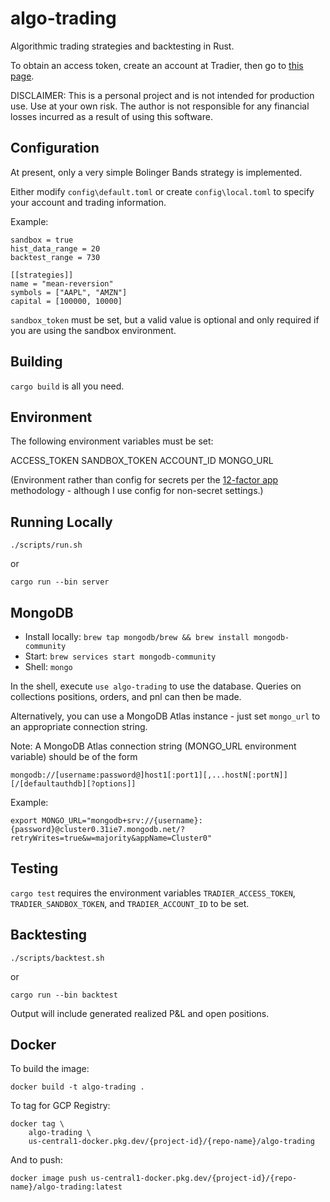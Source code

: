 # algo-trading

Algorithmic trading strategies and backtesting in Rust.

To obtain an access token, create an account at Tradier, then go to [this page](https://documentation.tradier.com/brokerage-api/oauth/access-token).

DISCLAIMER: This is a personal project and is not intended for production use. Use at your own risk. The author is not responsible for any financial losses incurred as a result of using this software.

## Configuration

At present, only a very simple Bolinger Bands strategy is implemented.

Either modify `config\default.toml` or create `config\local.toml` to specify your account and trading information.

Example:

```
sandbox = true
hist_data_range = 20
backtest_range = 730

[[strategies]]
name = "mean-reversion"
symbols = ["AAPL", "AMZN"]
capital = [100000, 10000]
```

`sandbox_token` must be set, but a valid value is optional and only required if you are using the sandbox environment.

## Building

`cargo build` is all you need.

## Environment

The following environment variables must be set:

ACCESS_TOKEN
SANDBOX_TOKEN
ACCOUNT_ID
MONGO_URL

(Environment rather than config for secrets per the [12-factor app](https://12factor.net/config) methodology - although I use config for non-secret settings.)

## Running Locally

`./scripts/run.sh`

or

`cargo run --bin server`

## MongoDB

- Install locally: `brew tap mongodb/brew && brew install mongodb-community`
- Start: `brew services start mongodb-community`
- Shell: `mongo`

In the shell, execute `use algo-trading` to use the database. Queries on collections positions, orders, and pnl can then be made.

Alternatively, you can use a MongoDB Atlas instance - just set `mongo_url` to an appropriate connection string.

Note: A MongoDB Atlas connection string (MONGO_URL environment variable) should be of the form

```
mongodb://[username:password@]host1[:port1][,...hostN[:portN]][/[defaultauthdb][?options]]
```

Example:

```
export MONGO_URL="mongodb+srv://{username}:{password}@cluster0.31ie7.mongodb.net/?retryWrites=true&w=majority&appName=Cluster0"
```

## Testing

`cargo test` requires the environment variables `TRADIER_ACCESS_TOKEN`, `TRADIER_SANDBOX_TOKEN`, and `TRADIER_ACCOUNT_ID` to be set.

## Backtesting

`./scripts/backtest.sh`

or

`cargo run --bin backtest`

Output will include generated realized P&L and open positions.

## Docker

To build the image:

`docker build -t algo-trading .`

To tag for GCP Registry:

```
docker tag \
    algo-trading \
    us-central1-docker.pkg.dev/{project-id}/{repo-name}/algo-trading
```

And to push:

`
docker image push us-central1-docker.pkg.dev/{project-id}/{repo-name}/algo-trading:latest
`
